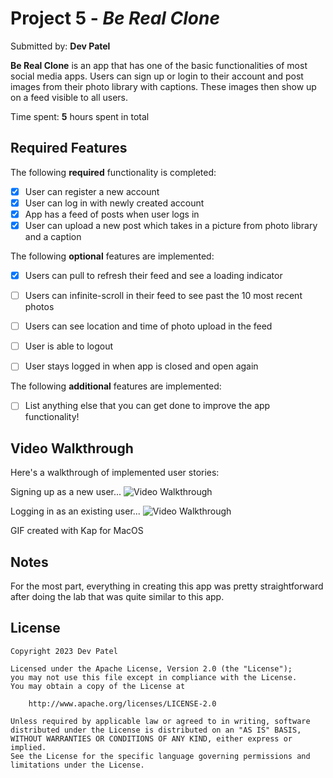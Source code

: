 # Project 5 - *Be Real Clone*

Submitted by: **Dev Patel**

**Be Real Clone** is an app that has one of the basic functionalities of most social media apps. Users can sign up or login to their account and post images from their photo library with captions. These images then show up on a feed visible to all users.

Time spent: **5** hours spent in total

## Required Features

The following **required** functionality is completed:

- [x] User can register a new account
- [x] User can log in with newly created account
- [x] App has a feed of posts when user logs in
- [x] User can upload a new post which takes in a picture from photo library and a caption	
 
The following **optional** features are implemented:

- [x] Users can pull to refresh their feed and see a loading indicator
- [ ] Users can infinite-scroll in their feed to see past the 10 most recent photos
- [ ] Users can see location and time of photo upload in the feed	
- [ ] User is able to logout
- [ ] User stays logged in when app is closed and open again	


The following **additional** features are implemented:

- [ ] List anything else that you can get done to improve the app functionality!

## Video Walkthrough

Here's a walkthrough of implemented user stories:

Signing up as a new user...
<img src='https://github.com/devrdpatel/codepath-Unit-5/blob/main/BeRealGIF1.gif' title='Video Walkthrough' width='' alt='Video Walkthrough' />

Logging in as an existing user...
<img src='https://github.com/devrdpatel/codepath-Unit-5/blob/main/BeRealGIF2.gif' title='Video Walkthrough' width='' alt='Video Walkthrough' />

GIF created with Kap for MacOS

## Notes

For the most part, everything in creating this app was pretty straightforward after doing the lab that was quite similar to this app. 

## License

    Copyright 2023 Dev Patel

    Licensed under the Apache License, Version 2.0 (the "License");
    you may not use this file except in compliance with the License.
    You may obtain a copy of the License at

        http://www.apache.org/licenses/LICENSE-2.0

    Unless required by applicable law or agreed to in writing, software
    distributed under the License is distributed on an "AS IS" BASIS,
    WITHOUT WARRANTIES OR CONDITIONS OF ANY KIND, either express or implied.
    See the License for the specific language governing permissions and
    limitations under the License.
